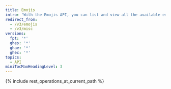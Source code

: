 ```yaml
---
title: Emojis
intro: 'With the Emojis API, you can list and view all the available emojis to use in {% data variables.product.product_name %}.'
redirect_from:
  - /v3/emojis
  - /v3/misc
versions:
  fpt: '*'
  ghes: '*'
  ghae: '*'
  ghec: '*'
topics:
  - API
miniTocMaxHeadingLevel: 3
---
```


{% include rest_operations_at_current_path %}
